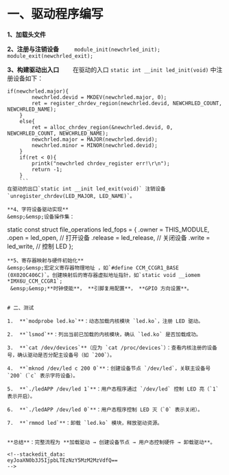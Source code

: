 # 一、驱动程序编写
**1、加载头文件**

**2、注册与注销设备**
&emsp;&emsp; `module_init(newchrled_init);`
&emsp;&emsp; `module_exit(newchrled_exit);`

**3、构建驱动出入口**
&emsp;&emsp;在驱动的入口 `static int __init led_init(void)` 中注册设备如下：
```
if(newchrled.major){
		newchrled.devid = MKDEV(newchrled.major, 0);
		ret = register_chrdev_region(newchrled.devid, NEWCHRLED_COUNT, NEWCHRLED_NAME);
	} 
	else{
		ret = alloc_chrdev_region(&newchrled.devid, 0, NEWCHRLED_COUNT, NEWCHRLED_NAME);
		newchrled.major = MAJOR(newchrled.devid);
		newchrled.minor = MINOR(newchrled.devid);
	}
	if(ret < 0){
		printk("newchrled chrdev_register err!\r\n");
		return -1;
	}
	```
在驱动的出口`static int __init led_exit(void)` 注销设备`unregister_chrdev(LED_MAJOR, LED_NAME)`。

**4、字符设备驱动实现**
&emsp;&emsp;设备操作集：
```
static const struct file_operations led_fops = {
    .owner   = THIS_MODULE,
    .open    = led_open,     // 打开设备
    .release = led_release,  // 关闭设备
    .write   = led_write,    // 控制 LED
};
```
**5、寄存器映射与硬件初始化**
&emsp;&emsp;宏定义寄存器物理地址 ，如`#define CCM_CCGR1_BASE				(0X020C406C)`。创建映射后的寄存器虚拟地址指针，如`static void __iomem *IMX6U_CCM_CCGR1`;
 &emsp;&emsp;**时钟使能**， **引脚复用配置**， **GPIO 方向设置**。


# 二、测试

1.  **`modprobe led.ko`**：动态加载内核模块 `led.ko`，注册 LED 驱动。
    
2.  **`lsmod`**：列出当前已加载的内核模块，确认 `led.ko` 是否加载成功。
    
3.  **`cat /dev/devices`**（应为 `cat /proc/devices`）：查看内核注册的设备号，确认驱动是否分配主设备号（如 `200`）。
    
4.  **`mknod /dev/led c 200 0`**：创建设备节点 `/dev/led`，关联主设备号 `200`（`c` 表示字符设备）。
    
5.  **`./ledAPP /dev/led 1`**：用户态程序通过 `/dev/led` 控制 LED 亮（`1` 表示开启）。
    
6.  **`./ledAPP /dev/led 0`**：用户态程序控制 LED 灭（`0` 表示关闭）。
    
7.  **`rmmod led`**：卸载 `led.ko` 模块，释放驱动资源。
    

**总结**：完整流程为 **加载驱动 → 创建设备节点 → 用户态控制硬件 → 卸载驱动**。

<!--stackedit_data:
eyJoaXN0b3J5IjpbLTEzNzY5MzM2MzVdfQ==
-->